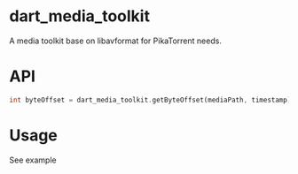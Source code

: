 # dart_media_toolkit

A media toolkit base on libavformat for PikaTorrent needs.

# API

```dart
int byteOffset = dart_media_toolkit.getByteOffset(mediaPath, timestamp); // ts in seconds
```

# Usage

See example
